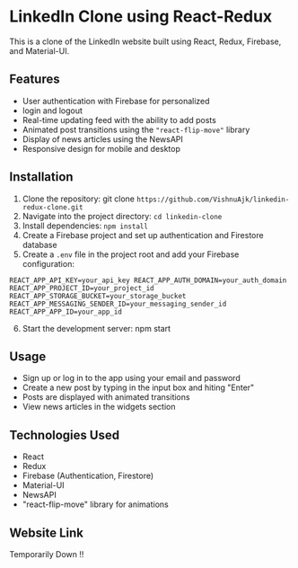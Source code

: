 # LinkedIn Clone using React-Redux

This is a clone of the LinkedIn website built using React, Redux, Firebase, and Material-UI.

## Features

- User authentication with Firebase for personalized
- login and logout
- Real-time updating feed with the ability to add posts
- Animated post transitions using the `"react-flip-move"` library
- Display of news articles using the NewsAPI
- Responsive design for mobile and desktop

## Installation

1. Clone the repository: git clone `https://github.com/VishnuAjk/linkedin-redux-clone.git`
2. Navigate into the project directory: `cd linkedin-clone`
3. Install dependencies: `npm install`
4. Create a Firebase project and set up authentication and Firestore database
5. Create a `.env` file in the project root and add your Firebase configuration:

`REACT_APP_API_KEY=your_api_key
 REACT_APP_AUTH_DOMAIN=your_auth_domain
 REACT_APP_PROJECT_ID=your_project_id
 REACT_APP_STORAGE_BUCKET=your_storage_bucket
 REACT_APP_MESSAGING_SENDER_ID=your_messaging_sender_id
 REACT_APP_APP_ID=your_app_id`

6. Start the development server: npm start

## Usage

- Sign up or log in to the app using your email and password
- Create a new post by typing in the input box and hiting "Enter"
- Posts are displayed with animated transitions
- View news articles in the widgets section

## Technologies Used

- React
- Redux
- Firebase (Authentication, Firestore)
- Material-UI
- NewsAPI
- "react-flip-move" library for animations

## Website Link

Temporarily Down !!
